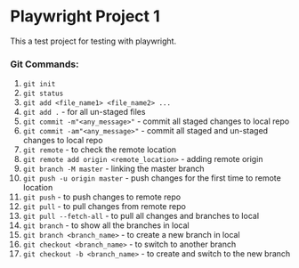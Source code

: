 # Playwright Project 1

This a test project for testing with playwright.

### Git Commands:
1. `git init`
2. `git status`
3. `git add <file_name1> <file_name2> ...`
4. `git add .` - for all un-staged files
5. `git commit -m"<any_message>"` - commit all staged changes to local repo
6. `git commit -am"<any_message>"` - commit all staged and un-staged changes to local repo
7. `git remote` - to check the remote location
8. `git remote add origin <remote_location>` - adding remote origin
9. `git branch -M master` - linking the master branch
10. `git push -u origin master` - push changes for the first time to remote location
11. `git push` - to push changes to remote repo
12. `git pull` - to pull changes from remote repo
13. `git pull --fetch-all` - to pull all changes and branches to local
14. `git branch` - to show all the branches in local
15. `git branch <branch_name>` - to create a new branch in local
16. `git checkout <branch_name>` - to switch to another branch
17. `git checkout -b <branch_name>` - to create and switch to the new branch
